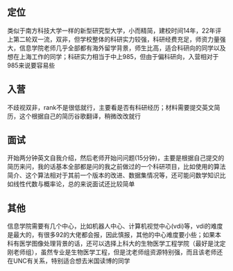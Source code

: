 ## 定位
类似于南方科技大学一样的新型研究型大学，小而精简，建校时间14年，22年评上第二轮双一流，双非，但学校整体的科研实力较强，科研经费充足，师资力量强大，信息学院老师几乎全部都有海外留学背景，师生比高，适合科研向的同学以及想在上海工作的同学；科研实力相当于中上985，但由于偏科研向，入营相对于985来说要容易些
## 入营
不歧视双非，rank不是很低就行，主要看是否有科研经历；材料需要提交英文简历，这个根据自己的简历谷歌翻译，稍微改改就行
## 面试
开始两分钟英文自我介绍，然后老师开始问问题(15分钟)，主要是根据自己提交的简历来问，我的话基本全部都是问的我之前做过的一个科研项目，比如使用的算法简介、这个算法相对于其前一个版本的改进、数据集情况等，还可能问数学知识比如线性代数与概率论，总的来说面试还比较简单
## 其他
信息学院需要有几个中心，比如机器人中心、计算机视觉中心(vdi)等，vdi的难度是最大的，有很多92的大佬都会报，因此慎报，其他的中心难度要小些；如果本科有医学图像处理背景的话，还可以选择上科大的生物医学工程学院（最好是沈定刚老师组），虽然专业是生物医学工程，但是沈老师组资源特别强，而且该老师还在UNC有关系，特别适合想去米国读博的同学